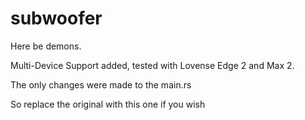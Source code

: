 # subwoofer
Here be demons.

Multi-Device Support added, tested with Lovense Edge 2 and Max 2.

The only changes were made to the main.rs

So replace the original with this one if you wish
